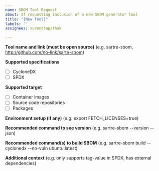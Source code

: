 ```yaml
---
name: SBOM Tool Request
about: If requesting inclusion of a new SBOM generator tool
title: "[New Tool]"
labels: ''
assignees: surendrapathak

---
```


**Tool name and link (must be open source)**
(e.g. sartre-sbom, http://github.com/no-link/sarte-sbom)

**Supported specifications**
- [ ] CycloneDX
- [ ] SPDX

**Supported target**
- [ ] Container images
- [ ] Source code repositories
- [ ] Packages

**Environment setup (if any)**
(e.g. export FETCH_LICENSES=true)

**Recommended command to see version**
(e.g. sartre-sbom --version --json)


**Recommended command(s) to build SBOM**
(e.g. sartre-sbom build --cyclonedx --no-vuln ubuntu:latest)

**Additional context**
(e.g. only supports tag-value in SPDX, has external dependencies)
